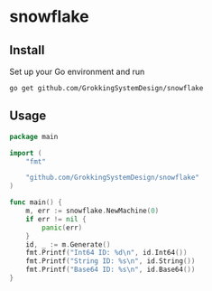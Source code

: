 # snowflake
## Install
Set up your Go environment and run

`go get github.com/GrokkingSystemDesign/snowflake`

## Usage
```go
package main

import (
	"fmt"

	"github.com/GrokkingSystemDesign/snowflake"
)

func main() {
	m, err := snowflake.NewMachine(0)
	if err != nil {
		panic(err)
	}
	id, _ := m.Generate()
	fmt.Printf("Int64 ID: %d\n", id.Int64())
	fmt.Printf("String ID: %s\n", id.String())
	fmt.Printf("Base64 ID: %s\n", id.Base64())
}
```

